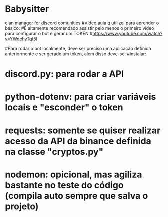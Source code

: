 # Babysitter
clan manager for discord comunities
#Vídeo aula q utilizei para aprender o básico:
#É altamente recomendado assistir pelo menos o primeiro vídeo para configurar o bot e gerar um TOKEN
#https://www.youtube.com/watch?v=YWdchyTqt5I

#Para rodar o bot localmente, deve ser preciso uma aplicação definida anteriormente e ser gerado um token, alem disso deve-se:
#instalar:  
#           discord.py: para rodar a API
#           python-dotenv: para criar variáveis locais e "esconder" o token
#           requests: somente se quiser realizar acesso da API da binance definida na classe "cryptos.py"
#           nodemon: opicional, mas agiliza bastante no teste do código (compila auto sempre que salva o projeto)
